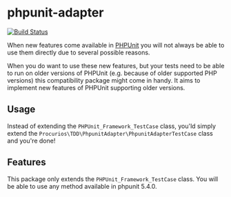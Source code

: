 # phpunit-adapter
[![Build Status](https://travis-ci.org/procurios/phpunit-adapter.svg?branch=master)](https://travis-ci.org/procurios/phpunit-adapter)

When new features come available in [PHPUnit](https://phpunit.de/) you will not always be able to use them directly
due to several possible reasons.

When you do want to use these new features, but your tests need to be able to run on older versions of PHPUnit
(e.g. because of older supported PHP versions) this compatibility package might come in handy. It aims to implement
new features of PHPUnit supporting older versions.

## Usage
Instead of extending the `PHPUnit_Framework_TestCase` class, you'ld simply extend the `Procurios\TDD\PhpunitAdapter\PhpunitAdapterTestCase` class and you're done!

## Features
This package only extends the `PHPUnit_Framework_TestCase` class. You will be able to use any method available in phpunit 5.4.0.
